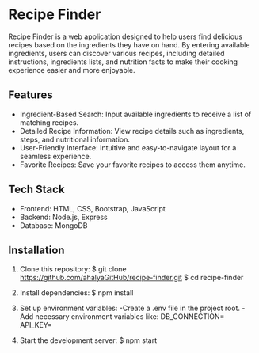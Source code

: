 # Recipe Finder

Recipe Finder is a web application designed to help users find delicious recipes based on the ingredients they have on hand. By entering available ingredients, users can discover various recipes, including detailed instructions, ingredients lists, and nutrition facts to make their cooking experience easier and more enjoyable.

## Features

- Ingredient-Based Search: Input available ingredients to receive a list of matching recipes.
- Detailed Recipe Information: View recipe details such as ingredients, steps, and nutritional information.
- User-Friendly Interface: Intuitive and easy-to-navigate layout for a seamless experience.
- Favorite Recipes: Save your favorite recipes to access them anytime.

## Tech Stack

- Frontend: HTML, CSS, Bootstrap, JavaScript
- Backend: Node.js, Express
- Database: MongoDB

## Installation

  1. Clone this repository:
    $ git clone https://github.com/ahalyaGitHub/recipe-finder.git
    $ cd recipe-finder
  
  2. Install dependencies:
    $ npm install
  
  4. Set up environment variables:
  -Create a .env file in the project root.
  -Add necessary environment variables like:
    DB_CONNECTION=<your-database-connection-string>
    API_KEY=<your-recipe-api-key>
    
  4. Start the development server:
    $ npm start
